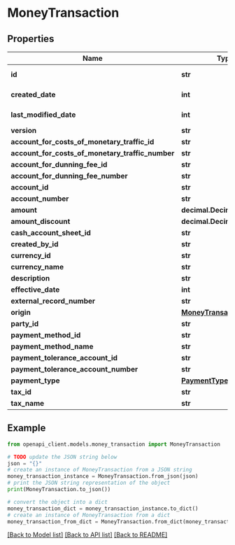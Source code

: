 # MoneyTransaction


## Properties

Name | Type | Description | Notes
------------ | ------------- | ------------- | -------------
**id** | **str** |  | [optional] [readonly] 
**created_date** | **int** |  | [optional] [readonly] 
**last_modified_date** | **int** |  | [optional] [readonly] 
**version** | **str** |  | [optional] 
**account_for_costs_of_monetary_traffic_id** | **str** |  | [optional] 
**account_for_costs_of_monetary_traffic_number** | **str** |  | [optional] 
**account_for_dunning_fee_id** | **str** |  | [optional] 
**account_for_dunning_fee_number** | **str** |  | [optional] 
**account_id** | **str** |  | [optional] 
**account_number** | **str** |  | [optional] 
**amount** | **decimal.Decimal** |  | [optional] 
**amount_discount** | **decimal.Decimal** |  | [optional] 
**cash_account_sheet_id** | **str** |  | [optional] 
**created_by_id** | **str** |  | [optional] 
**currency_id** | **str** |  | [optional] 
**currency_name** | **str** |  | [optional] 
**description** | **str** |  | [optional] 
**effective_date** | **int** |  | [optional] 
**external_record_number** | **str** |  | [optional] 
**origin** | [**MoneyTransactionSource**](MoneyTransactionSource.md) |  | [optional] 
**party_id** | **str** |  | [optional] 
**payment_method_id** | **str** |  | [optional] 
**payment_method_name** | **str** |  | [optional] 
**payment_tolerance_account_id** | **str** |  | [optional] 
**payment_tolerance_account_number** | **str** |  | [optional] 
**payment_type** | [**PaymentType**](PaymentType.md) |  | [optional] 
**tax_id** | **str** |  | [optional] 
**tax_name** | **str** |  | [optional] 

## Example

```python
from openapi_client.models.money_transaction import MoneyTransaction

# TODO update the JSON string below
json = "{}"
# create an instance of MoneyTransaction from a JSON string
money_transaction_instance = MoneyTransaction.from_json(json)
# print the JSON string representation of the object
print(MoneyTransaction.to_json())

# convert the object into a dict
money_transaction_dict = money_transaction_instance.to_dict()
# create an instance of MoneyTransaction from a dict
money_transaction_from_dict = MoneyTransaction.from_dict(money_transaction_dict)
```
[[Back to Model list]](../README.md#documentation-for-models) [[Back to API list]](../README.md#documentation-for-api-endpoints) [[Back to README]](../README.md)


